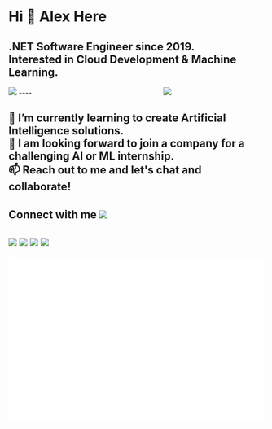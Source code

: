 # Hi 👋 Alex Here

.NET Software Engineer since 2019.  
Interested in Cloud Development & Machine Learning.  
----
<img align='right' src="https://media0.giphy.com/media/WFZvB7VIXBgiz3oDXE/giphy.gif" width="200">
<img src="https://readme-typing-svg.herokuapp.com/?font=monospace&color=3399ff&size=25&center=true&vCenter=true&lines=A+Passionate+Learner!;.NET+Developer;Automation+Ambassador;Octopus+(probably);">  
----  

  
🌱 I’m currently learning to create Artificial Intelligence solutions.  
👯 I am looking forward to join a company for a challenging AI or ML internship.  
📫 Reach out to me and let's chat and collaborate!  
----
  
## Connect with me <img src="https://media.giphy.com/media/LnQjpWaON8nhr21vNW/giphy.gif" width="60">
<a href="https://www.linkedin.com/in/alexandrero"><img src="https://img.shields.io/badge/LinkedIn-0077B5?style=for-the-badge&logo=linkedin&logoColor=white"></a>
<a href="https://alex-andrero.medium.com/"><img src="https://img.shields.io/badge/Medium-12100E?style=for-the-badge&logo=medium&logoColor=white"></a>
<a href="https://twitter.com/alex_andrero"><img src="https://img.shields.io/badge/Twitter-1DA1F2?style=for-the-badge&logo=twitter&logoColor=white"></a>
<a href="mailto:vedantchainani1084@gmail.com"><img src="https://img.shields.io/badge/Gmail-D14836?style=for-the-badge&logo=gmail&logoColor=white"></a>
----



<img src="https://github.com/Allexandrero/allexandrero/blob/main/github-metrics.svg">
